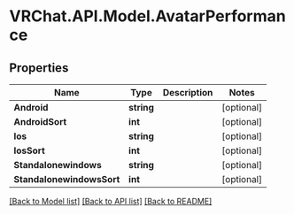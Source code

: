 # VRChat.API.Model.AvatarPerformance

## Properties

Name | Type | Description | Notes
------------ | ------------- | ------------- | -------------
**Android** | **string** |  | [optional] 
**AndroidSort** | **int** |  | [optional] 
**Ios** | **string** |  | [optional] 
**IosSort** | **int** |  | [optional] 
**Standalonewindows** | **string** |  | [optional] 
**StandalonewindowsSort** | **int** |  | [optional] 

[[Back to Model list]](../README.md#documentation-for-models) [[Back to API list]](../README.md#documentation-for-api-endpoints) [[Back to README]](../README.md)


